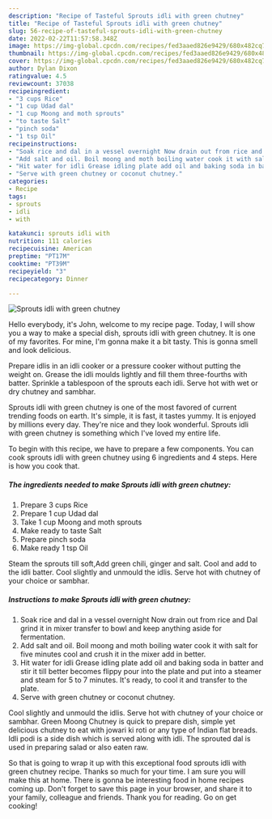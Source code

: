 ```yaml
---
description: "Recipe of Tasteful Sprouts idli with green chutney"
title: "Recipe of Tasteful Sprouts idli with green chutney"
slug: 56-recipe-of-tasteful-sprouts-idli-with-green-chutney
date: 2022-02-22T11:57:58.348Z
image: https://img-global.cpcdn.com/recipes/fed3aaed826e9429/680x482cq70/sprouts-idli-with-green-chutney-recipe-main-photo.jpg
thumbnail: https://img-global.cpcdn.com/recipes/fed3aaed826e9429/680x482cq70/sprouts-idli-with-green-chutney-recipe-main-photo.jpg
cover: https://img-global.cpcdn.com/recipes/fed3aaed826e9429/680x482cq70/sprouts-idli-with-green-chutney-recipe-main-photo.jpg
author: Dylan Dixon
ratingvalue: 4.5
reviewcount: 37038
recipeingredient:
- "3 cups Rice"
- "1 cup Udad dal"
- "1 cup Moong and moth sprouts"
- "to taste Salt"
- "pinch soda"
- "1 tsp Oil"
recipeinstructions:
- "Soak rice and dal in a vessel overnight Now drain out from rice and Dal grind it in mixer transfer to bowl and keep anything aside for fermentation."
- "Add salt and oil. Boil moong and moth boiling water cook it with salt for five minutes cool and crush it in the mixer add in better."
- "Hit water for idli Grease idling plate add oil and baking soda in batter and stir it till better becomes flippy pour into the plate and put into a steamer and steam for 5 to 7 minutes. It&#39;s ready, to cool it and transfer to the plate."
- "Serve with green chutney or coconut chutney."
categories:
- Recipe
tags:
- sprouts
- idli
- with

katakunci: sprouts idli with 
nutrition: 111 calories
recipecuisine: American
preptime: "PT17M"
cooktime: "PT39M"
recipeyield: "3"
recipecategory: Dinner

---
```



![Sprouts idli with green chutney](https://img-global.cpcdn.com/recipes/fed3aaed826e9429/680x482cq70/sprouts-idli-with-green-chutney-recipe-main-photo.jpg)

Hello everybody, it's John, welcome to my recipe page. Today, I will show you a way to make a special dish, sprouts idli with green chutney. It is one of my favorites. For mine, I'm gonna make it a bit tasty. This is gonna smell and look delicious.

Prepare idlis in an idli cooker or a pressure cooker without putting the weight on. Grease the idli moulds lightly and fill them three-fourths with batter. Sprinkle a tablespoon of the sprouts each idli. Serve hot with wet or dry chutney and sambhar.

Sprouts idli with green chutney is one of the most favored of current trending foods on earth. It's simple, it is fast, it tastes yummy. It is enjoyed by millions every day. They're nice and they look wonderful. Sprouts idli with green chutney is something which I've loved my entire life.


To begin with this recipe, we have to prepare a few components. You can cook sprouts idli with green chutney using 6 ingredients and 4 steps. Here is how you cook that.

<!--inarticleads1-->

##### The ingredients needed to make Sprouts idli with green chutney:

1. Prepare 3 cups Rice
1. Prepare 1 cup Udad dal
1. Take 1 cup Moong and moth sprouts
1. Make ready to taste Salt
1. Prepare pinch soda
1. Make ready 1 tsp Oil


Steam the sprouts till soft,Add green chili, ginger and salt. Cool and add to the idli batter. Cool slightly and unmould the idlis. Serve hot with chutney of your choice or sambhar. 

<!--inarticleads2-->

##### Instructions to make Sprouts idli with green chutney:

1. Soak rice and dal in a vessel overnight Now drain out from rice and Dal grind it in mixer transfer to bowl and keep anything aside for fermentation.
1. Add salt and oil. Boil moong and moth boiling water cook it with salt for five minutes cool and crush it in the mixer add in better.
1. Hit water for idli Grease idling plate add oil and baking soda in batter and stir it till better becomes flippy pour into the plate and put into a steamer and steam for 5 to 7 minutes. It&#39;s ready, to cool it and transfer to the plate.
1. Serve with green chutney or coconut chutney.


Cool slightly and unmould the idlis. Serve hot with chutney of your choice or sambhar. Green Moong Chutney is quick to prepare dish, simple yet delicious chutney to eat with jowari ki roti or any type of Indian flat breads. Idli podi is a side dish which is served along with idli. The sprouted dal is used in preparing salad or also eaten raw. 

So that is going to wrap it up with this exceptional food sprouts idli with green chutney recipe. Thanks so much for your time. I am sure you will make this at home. There is gonna be interesting food in home recipes coming up. Don't forget to save this page in your browser, and share it to your family, colleague and friends. Thank you for reading. Go on get cooking!
